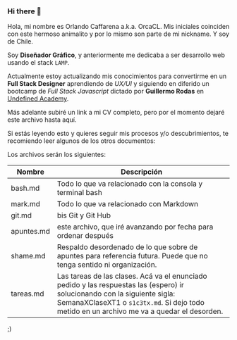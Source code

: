 ### Hi there 👋

<!--
**OrcaCl/OrcaCL** is a ✨ _special_ ✨ repository because its `README.md` (this file) appears on your GitHub profile.

Here are some ideas to get you started:

- 🔭 I’m currently working on ...
- 🌱 I’m currently learning ...
- 👯 I’m looking to collaborate on ...
- 🤔 I’m looking for help with ...
- 💬 Ask me about ...
- 📫 How to reach me: ...
- 😄 Pronouns: ...
- ⚡ Fun fact: ...
-->

Hola, mi nombre es Orlando Caffarena a.k.a. OrcaCL. Mis iniciales coinciden con este hermoso animalito y por lo mismo son parte de mi nickname. Y soy de Chile. 

Soy **Diseñador Gráfico**, y anteriormente me dedicaba a ser desarrollo web usando el stack `LAMP`. 

Actualmente estoy actualizando mis conocimientos para convertirme en un **Full Stack Designer** aprendiendo de _UX/UI_ y siguiendo en diferido un bootcamp de _Full Stack Javascript_ dictado por **Guillermo Rodas** en [Undefined Academy](https://undefined.academy/).

Más adelante subiré un link a mi CV completo, pero por el momento dejaré este archivo hasta aquí.

Si estás leyendo esto y quieres seguir mis procesos y/o descubrimientos, te recomiendo leer algunos de los otros documentos:

Los archivos serán los siguientes:

| Nombre | Descripción |
|-|-|
| bash.md | Todo lo que va relacionado con la consola y terminal bash |
| mark.md | Todo lo que va relacionado con Markdown |
| git.md | bis Git y Git Hub |
| apuntes.md | este archivo, que iré avanzando por fecha para ordenar después |
| shame.md | Respaldo desordenado de lo que sobre de apuntes para referencia futura. Puede que no tenga sentido ni organización.
| tareas.md | Las tareas de las clases. Acá va el enunciado pedido y las respuestas las (espero) ir solucionando con la siguiente sigla: SemanaXClaseXT1 o `s1c3tx.md`. Si dejo todo metido en un archivo me va a quedar el desorden.


;)
